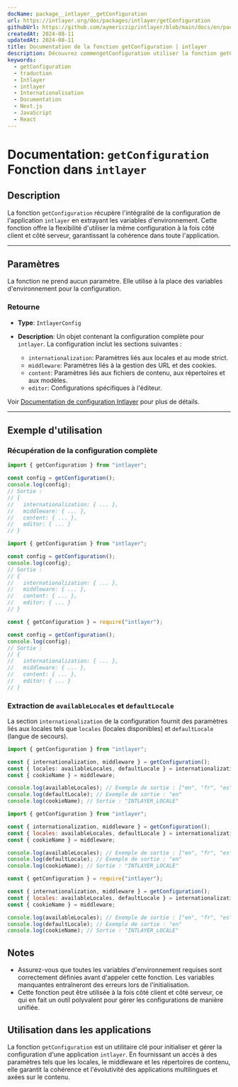 ```yaml
---
docName: package__intlayer__getConfiguration
url: https://intlayer.org/doc/packages/intlayer/getConfiguration
githubUrl: https://github.com/aymericzip/intlayer/blob/main/docs/en/packages/intlayer/getConfiguration.md
createdAt: 2024-08-11
updatedAt: 2024-08-11
title: Documentation de la fonction getConfiguration | intlayer
description: Découvrez commengetConfiguration utiliser la fonction getConfiguration pour le package intlayer
keywords:
  - getConfiguration
  - traduction
  - Intlayer
  - intlayer
  - Internationalisation
  - Documentation
  - Next.js
  - JavaScript
  - React
---
```


# Documentation: `getConfiguration` Fonction dans `intlayer`

## Description

La fonction `getConfiguration` récupère l'intégralité de la configuration de l'application `intlayer` en extrayant les variables d'environnement. Cette fonction offre la flexibilité d'utiliser la même configuration à la fois côté client et côté serveur, garantissant la cohérence dans toute l'application.

---

## Paramètres

La fonction ne prend aucun paramètre. Elle utilise à la place des variables d'environnement pour la configuration.

### Retourne

- **Type**: `IntlayerConfig`
- **Description**: Un objet contenant la configuration complète pour `intlayer`. La configuration inclut les sections suivantes :

  - `internationalization`: Paramètres liés aux locales et au mode strict.
  - `middleware`: Paramètres liés à la gestion des URL et des cookies.
  - `content`: Paramètres liés aux fichiers de contenu, aux répertoires et aux modèles.
  - `editor`: Configurations spécifiques à l'éditeur.

Voir [Documentation de configuration Intlayer](https://github.com/aymericzip/intlayer/blob/main/docs/fr/configuration.md) pour plus de détails.

---

## Exemple d'utilisation

### Récupération de la configuration complète

```typescript codeFormat="typescript"
import { getConfiguration } from "intlayer";

const config = getConfiguration();
console.log(config);
// Sortie :
// {
//   internationalization: { ... },
//   middleware: { ... },
//   content: { ... },
//   editor: { ... }
// }
```

```javascript codeFormat="esm"
import { getConfiguration } from "intlayer";

const config = getConfiguration();
console.log(config);
// Sortie :
// {
//   internationalization: { ... },
//   middleware: { ... },
//   content: { ... },
//   editor: { ... }
// }
```

```javascript codeFormat="commonjs"
const { getConfiguration } = require("intlayer");

const config = getConfiguration();
console.log(config);
// Sortie :
// {
//   internationalization: { ... },
//   middleware: { ... },
//   content: { ... },
//   editor: { ... }
// }
```

### Extraction de `availableLocales` et `defaultLocale`

La section `internationalization` de la configuration fournit des paramètres liés aux locales tels que `locales` (locales disponibles) et `defaultLocale` (langue de secours).

```typescript codeFormat="typescript"
import { getConfiguration } from "intlayer";

const { internationalization, middleware } = getConfiguration();
const { locales: availableLocales, defaultLocale } = internationalization;
const { cookieName } = middleware;

console.log(availableLocales); // Exemple de sortie : ["en", "fr", "es"]
console.log(defaultLocale); // Exemple de sortie : "en"
console.log(cookieName); // Sortie : "INTLAYER_LOCALE"
```

```javascript codeFormat="esm"
import { getConfiguration } from "intlayer";

const { internationalization, middleware } = getConfiguration();
const { locales: availableLocales, defaultLocale } = internationalization;
const { cookieName } = middleware;

console.log(availableLocales); // Exemple de sortie : ["en", "fr", "es"]
console.log(defaultLocale); // Exemple de sortie : "en"
console.log(cookieName); // Sortie : "INTLAYER_LOCALE"
```

```javascript codeFormat="commonjs"
const { getConfiguration } = require("intlayer");

const { internationalization, middleware } = getConfiguration();
const { locales: availableLocales, defaultLocale } = internationalization;
const { cookieName } = middleware;

console.log(availableLocales); // Exemple de sortie : ["en", "fr", "es"]
console.log(defaultLocale); // Exemple de sortie : "en"
console.log(cookieName); // Sortie : "INTLAYER_LOCALE"
```

## Notes

- Assurez-vous que toutes les variables d'environnement requises sont correctement définies avant d'appeler cette fonction. Les variables manquantes entraîneront des erreurs lors de l'initialisation.
- Cette fonction peut être utilisée à la fois côté client et côté serveur, ce qui en fait un outil polyvalent pour gérer les configurations de manière unifiée.

## Utilisation dans les applications

La fonction `getConfiguration` est un utilitaire clé pour initialiser et gérer la configuration d'une application `intlayer`. En fournissant un accès à des paramètres tels que les locales, le middleware et les répertoires de contenu, elle garantit la cohérence et l'évolutivité des applications multilingues et axées sur le contenu.
